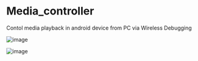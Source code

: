 # Media_controller
 Contol media playback in android device from PC via Wireless Debugging


![image](https://github.com/Kausthuban/Mobile_media_controller/assets/93398114/edd5a137-9616-48e2-8671-18f583cd0cc4)



![image](https://github.com/Kausthuban/Mobile_media_controller/assets/93398114/530afe45-058d-4da1-86f8-24621693b759)
